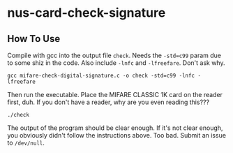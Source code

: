 # nus-card-check-signature
How To Use
----------
Compile with gcc into the output file `check`. Needs the `-std=c99` param due to some shiz in the code. Also include `-lnfc` and `-lfreefare`. Don't ask why.

`gcc mifare-check-digital-signature.c -o check -std=c99 -lnfc -lfreefare`

Then run the executable. Place the MIFARE CLASSIC 1K card on the reader first, duh. If you don't have a reader, why are you even reading this???

`./check`

The output of the program should be clear enough. If it's not clear enough, you obviously didn't follow the instructions above. Too bad. Submit an issue to `/dev/null`.
